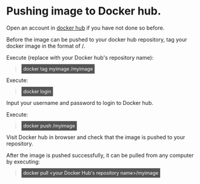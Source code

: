 # Pushing image to Docker hub.

Open an account in [docker hub](https://hub.docker.com/) if you have not done so before.

Before the image can be pushed to your docker hub repository, 
tag your docker image in the format of <your repository name in dockerhub>/<your image name>.

Execute (replace <repository name> with your Docker hub's repository name):

> <span align="left" style="color:#FFF;background:#555;font:Courier New; font-size: 90%; padding-left: 5px; padding-right: 5px; padding-top: 5px; padding-bottom: 5px;"> docker tag myimage <repository name>/myimage </span>

Execute:

> <span align="left" style="color:#FFF;background:#555;font:Courier New; font-size: 90%; padding-left: 5px; padding-right: 5px; padding-top: 5px; padding-bottom: 5px;"> docker login </span>

Input your username and password to login to Docker hub.

Execute: 

> <span align="left" style="color:#FFF;background:#555;font:Courier New; font-size: 90%; padding-left: 5px; padding-right: 5px; padding-top: 5px; padding-bottom: 5px;"> docker push <your repository name in dockerhub>/myimage </span>

Visit Docker hub in browser and check that the image is pushed to your repository.

After the image is pushed successfully, it can be pulled from any computer by executing:

> <span align="left" style="color:#FFF;background:#555;font:Courier New; font-size: 90%; padding-left: 5px; padding-right: 5px; padding-top: 5px; padding-bottom: 5px;"> docker pull <your Docker Hub's repository name>/myimage </span> 
  
<br/>
